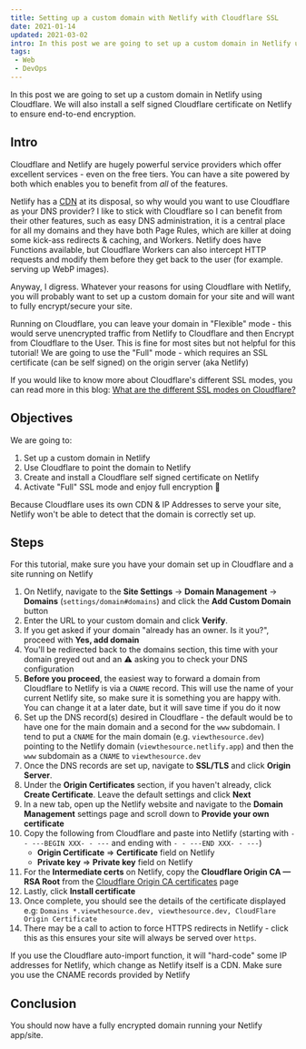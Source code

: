 ```yaml
---
title: Setting up a custom domain with Netlify with Cloudflare SSL
date: 2021-01-14
updated: 2021-03-02
intro: In this post we are going to set up a custom domain in Netlify using Cloudflare. We will also install a self signed Cloudflare certificate on Netlify to ensure end-to-end encryption.
tags:
 - Web
 - DevOps
---
```


In this post we are going to set up a custom domain in Netlify using Cloudflare. We will also install a self signed Cloudflare certificate on Netlify to ensure end-to-end encryption.

## Intro

Cloudflare and Netlify are hugely powerful service providers which offer excellent services - even on the free tiers. You can have a site powered by both which enables you to benefit from _all_ of the features.

Netlify has a [CDN](https://www.netlify.com/products/edge/) at its disposal, so why would you want to use Cloudflare as your DNS provider? I like to stick with Cloudflare so I can benefit from their other features, such as easy DNS administration, it is a central place for all my domains and they have both Page Rules, which are killer at doing some kick-ass redirects & caching, and Workers. Netlify does have Functions available, but Cloudflare Workers can also intercept HTTP requests and modify them before they get back to the user (for example. serving up WebP images).

Anyway, I digress. Whatever your reasons for using Cloudflare with Netlify, you will probably want to set up a custom domain for your site and will want to fully encrypt/secure your site.

Running on Cloudflare, you can leave your domain in "Flexible" mode - this would serve unencrypted traffic from Netlify to Cloudflare and then Encrypt from Cloudflare to the User. This is fine for most sites but not helpful for this tutorial! We are going to use the "Full" mode - which requires an SSL certificate (can be self signed) on the origin server (aka Netlify)

<div class="info">If you would like to know more about Cloudflare's different SSL modes, you can read more in this blog: <a href="https://www.mikestreety.co.uk/blog/what-are-the-different-ssl-modes-on-cloudflare">What are the different SSL modes on Cloudflare?</a></div>

## Objectives 

We are going to:

1. Set up a custom domain in Netlify
1. Use Cloudflare to point the domain to Netlify
1. Create and install a Cloudflare self signed certificate on Netlify
1. Activate "Full" SSL mode and enjoy full encryption :handshake:

<div class="info warning">Because Cloudflare uses its own CDN & IP Addresses to serve your site, Netlify won't be able to detect that the domain is correctly set up.</div>

## Steps 

<div class="info alt">For this tutorial, make sure you have your domain set up in Cloudflare and a site running on Netlify</div>

1. On Netlify, navigate to the **Site Settings** -> **Domain Management** -> **Domains** (`settings/domain#domains`) and click the **Add Custom Domain** button
1. Enter the URL to your custom domain and click **Verify**.
1. If you get asked if your domain "already has an owner. Is it you?", proceed with **Yes, add domain**
1. You'll be redirected back to the domains section, this time with your domain greyed out and an ⚠️ asking you to check your DNS configuration
1. <strong class="warning-inline">Before you proceed</strong>, the easiest way to forward a domain from Cloudflare to Netlify is via a `CNAME` record. This will use the name of your current Netlify site, so make sure it is something you are happy with. You can change it at a later date, but it will save time if you do it now
1. Set up the DNS record(s) desired in Cloudflare - the default would be to have one for the main domain and a second for the `www` subdomain. I tend to put a `CNAME` for the main domain (e.g. `viewthesource.dev`) pointing to the Netlify domain (`viewthesource.netlify.app`) and then the `www` subdomain as a `CNAME` to `viewthesource.dev`
1. Once the DNS records are set up, navigate to **SSL/TLS** and click **Origin Server**.
1. Under the **Origin Certificates** section, if you haven't already, click **Create Certificate**. Leave the default settings and click **Next**
1. In a new tab, open up the Netlify website and navigate to the **Domain Management** settings page and scroll down to **Provide your own certificate**
1. Copy the following from Cloudflare and paste into Netlify (starting with `- - ---BEGIN XXX- - ---` and ending with `- - ---END XXX- - ---`)
	- **Origin Certificate** => **Certificate** field on Netlify
	- **Private key** => **Private key** field on Netlify
1. For the **Intermediate certs** on Netlify, copy the **Cloudflare Origin CA — RSA Root** from the [Cloudflare Origin CA certificates](https://support.cloudflare.com/hc/en-us/articles/115000479507#h_30cc332c-8f6e-42d8-9c59-6c1f06650639) page
1. Lastly, click **Install certificate**
1. Once complete, you should see the details of the certificate displayed e.g: `Domains *.viewthesource.dev, viewthesource.dev, CloudFlare Origin Certificate`
1. There may be a call to action to force HTTPS redirects in Netlify - click this as this ensures your site will always be served over `https`.

<div class="info warning">If you use the Cloudflare auto-import function, it will "hard-code" some IP addresses for Netlify, which change as Netlify itself is a CDN. Make sure you use the CNAME records provided by Netlify</div>

## Conclusion

You should now have a fully encrypted domain running your Netlify app/site.